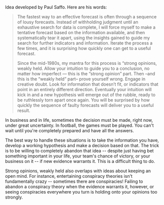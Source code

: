 Idea developed by Paul Saffo. Here are his words:

> The fastest way to an effective forecast is often through a sequence of lousy forecasts. Instead of withholding judgment until an exhaustive search for data is complete, I will force myself to make a tentative forecast based on the information available, and then systematically tear it apart, using the insights gained to guide my search for further indicators and information. Iterate the process a few times, and it is surprising how quickly one can get to a useful forecast. 
> 
> Since the mid-1980s, my mantra for this process is “strong opinions, weakly held. Allow your intuition to guide you to a conclusion, no matter how imperfect — this is the “strong opinion” part. Then –and this is the “weakly held” part– prove yourself wrong. Engage in creative doubt. Look for information that doesn’t fit, or indicators that point in an entirely different direction. Eventually your intuition will kick in and a new hypothesis will emerge out of the rubble, ready to be ruthlessly torn apart once again. You will be surprised by how quickly the sequence of faulty forecasts will deliver you to a useful result.

In business and in life, sometimes the decision must be made, right now, under great uncertainty. In football, the games must be played. You can't wait until you're completely prepared and have all the answers. 

The best way to handle these situations is to take the information you have, develop a working hypothesis and make a decision based on that. The trick is to be willing to completely abandon that idea -- despite just having bet something important in your life, your team's chance of victory, or your business on it -- if new evidence warrants it. This is a difficult thing to do.

Strong opinions, weakly held also overlaps with ideas about keeping an open mind. For instance, entertaining conspiracy theories isn't fundamentally crazy -- sometimes there are conspiracies! Failing to abandon a conspiracy theory when the evidence warrants it, however, or seeing conspiracies everywhere you turn is holding onto your opinions too strongly.